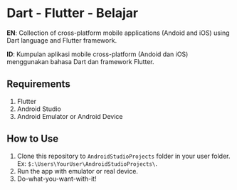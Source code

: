 # Dart - Flutter - Belajar
**EN**: Collection of cross-platform mobile applications (Andoid and iOS) using Dart language and Flutter framework.

**ID**: Kumpulan aplikasi mobile cross-platform (Andoid dan iOS) menggunakan bahasa Dart dan framework Flutter.

## Requirements
1. Flutter
2. Android Studio
3. Android Emulator or Android Device

## How to Use
1. Clone this repository to `AndroidStudioProjects` folder in your user folder. Ex: `$:\Users\YourUser\AndroidStudioProjects\`.
2. Run the app with emulator or real device.
3. Do-what-you-want-with-it!
